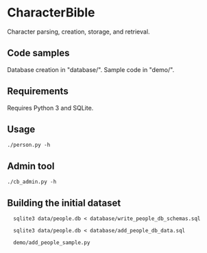 # CharacterBible

Character parsing, creation, storage, and retrieval.

## Code samples

Database creation in "database/". Sample code in "demo/".

## Requirements

Requires Python 3 and SQLite.

## Usage

```
./person.py -h
```

## Admin tool

```
./cb_admin.py -h
```

## Building the initial dataset

```
  sqlite3 data/people.db < database/write_people_db_schemas.sql

  sqlite3 data/people.db < database/add_people_db_data.sql

  demo/add_people_sample.py
```


